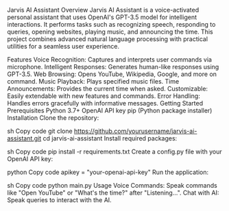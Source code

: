 Jarvis AI Assistant
Overview
Jarvis AI Assistant is a voice-activated personal assistant that uses OpenAI's GPT-3.5 model for intelligent interactions. It performs tasks such as recognizing speech, responding to queries, opening websites, playing music, and announcing the time. This project combines advanced natural language processing with practical utilities for a seamless user experience.

Features
Voice Recognition: Captures and interprets user commands via microphone.
Intelligent Responses: Generates human-like responses using GPT-3.5.
Web Browsing: Opens YouTube, Wikipedia, Google, and more on command.
Music Playback: Plays specified music files.
Time Announcements: Provides the current time when asked.
Customizable: Easily extendable with new features and commands.
Error Handling: Handles errors gracefully with informative messages.
Getting Started
Prerequisites
Python 3.7+
OpenAI API key
pip (Python package installer)
Installation
Clone the repository:

sh
Copy code
git clone https://github.com/yourusername/jarvis-ai-assistant.git
cd jarvis-ai-assistant
Install required packages:

sh
Copy code
pip install -r requirements.txt
Create a config.py file with your OpenAI API key:

python
Copy code
apikey = "your-openai-api-key"
Run the application:

sh
Copy code
python main.py
Usage
Voice Commands: Speak commands like "Open YouTube" or "What's the time?" after "Listening...".
Chat with AI: Speak queries to interact with the AI.
